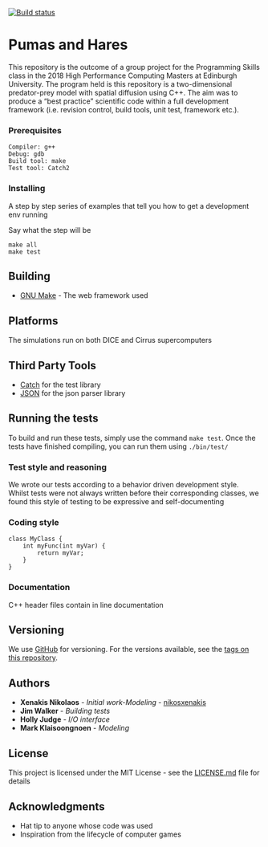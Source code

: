 [![Build                status](https://travis-ci.com/nikosxenakis/pumas_and_hares.svg?token=5FvzyxcLtApTEz5x7oVA&branch=master)](https://travis-ci.org/nikosxenakis)

# Pumas and Hares
This repository is the outcome of a group project for the Programming Skills class in the 2018 High Performance Computing Masters at Edinburgh University. The program held is this repository is  a two-dimensional predator-prey model with spatial diffusion using C++. The aim was to produce a “best 
practice” scientific code within a full development framework (i.e. revision control, build tools, unit test, framework etc.). 

### Prerequisites
```
Compiler: g++
Debug: gdb
Build tool: make
Test tool: Catch2
```

### Installing

A step by step series of examples that tell you how to get a development env running

Say what the step will be

```
make all
make test
```

## Building

* [GNU Make](https://www.gnu.org/software/make/) - The web framework used

## Platforms

The simulations run on both DICE and Cirrus supercomputers

## Third Party Tools

* [Catch](https://catch-lib.net) for the test library
* [JSON](https://catch-lib.net) for the json parser library

## Running the tests

To build and run these tests, simply use the command `make test`. Once the tests have finished compiling, you can run them using `./bin/test/`

### Test style and reasoning

We wrote our tests according to a behavior driven development style. Whilst tests were not always written before their corresponding classes, we found this style of testing to be expressive and self-documenting

### Coding style

```
class MyClass {
	int myFunc(int myVar) {
	    return myVar;
	}
}
```

### Documentation

C++ header files contain in line documentation

## Versioning

We use [GitHub](http://github.com/) for versioning. For the versions available, see the [tags on this repository](https://github.com/nikosxenakis/pumas_and_hares). 

## Authors

* **Xenakis Nikolaos** - *Initial work-Modeling* - [nikosxenakis](https://github.com/nikosxenakis)
* **Jim Walker** - *Building tests*
* **Holly Judge** - *I/O interface*
* **Mark Klaisoongnoen** - *Modeling*

## License

This project is licensed under the MIT License - see the [LICENSE.md](LICENSE.md) file for details

## Acknowledgments

* Hat tip to anyone whose code was used
* Inspiration from the lifecycle of computer games
